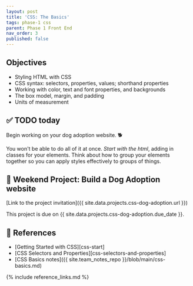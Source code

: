 ```yaml
---
layout: post
title: 'CSS: The Basics'
tags: phase-1 css
parent: Phase 1 Front End
nav_order: 3
published: false
---
```


## Objectives

- Styling HTML with CSS
- CSS syntax: selectors, properties, values; shorthand properties
- Working with color, text and font properties, and backgrounds
- The box model, margin, and padding
- Units of measurement

## ✅ TODO today

Begin working on your dog adoption website. 🐕

You won't be able to do all of it at once. *Start with the html*, adding in classes for your elements. Think about how to group your elements together so you can apply styles effectively to groups of things.

## 🎯 Weekend Project: Build a Dog Adoption website

[Link to the project invitation]({{ site.data.projects.css-dog-adoption.url }})

This project is due on {{ site.data.projects.css-dog-adoption.due_date }}.

## 🔖 References

- [Getting Started with CSS][css-start]
- [CSS Selectors and Properties][css-selectors-and-properties]
- [CSS Basics notes]({{ site.team_notes_repo }}/blob/main/css-basics.md)

{% include reference_links.md %}
